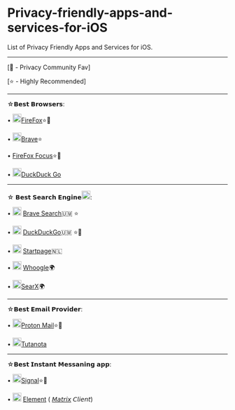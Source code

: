 # Privacy-friendly-apps-and-services-for-iOS
List of Privacy Friendly Apps and Services for iOS.

________________________
[👑 - Privacy Community Fav]

[⭐ - Highly Recommended]
__________________________


☆𝗕𝗲𝘀𝘁 𝗕𝗿𝗼𝘄𝘀𝗲𝗿𝘀:

• <img src="https://user-images.githubusercontent.com/104879897/206898853-4de2afcb-dfe0-434b-8aff-945cf2895a0d.png" width="20" height="20"/>[FireFox](https://github.com/mozilla-mobile/firefox-ios)⭐👑

• <img src="https://cdn.icon-icons.com/icons2/2552/PNG/512/brave_browser_logo_icon_153013.png" width="20" height="20"/>[Brave](https://github.com/brave/brave-ios)⭐

• [FireFox Focus](https://github.com/mozilla-mobile/focus-ios)⭐👑

• <img src="https://logodix.com/logo/48248.png" width="20" height="20"/>[DuckDuck Go](https://github.com/duckduckgo/iOS)


__________________________________________

☆ 𝗕𝗲𝘀𝘁 𝗦𝗲𝗮𝗿𝗰𝗵 𝗘𝗻𝗴𝗶𝗻𝗲<img src="https://cdn-icons-png.flaticon.com/512/954/954591.png" width="20" height="20"/>:

• <img src="https://cdn.icon-icons.com/icons2/2552/PNG/512/brave_browser_logo_icon_153013.png" width="20" height="20"/> <a href="https://search.brave.com/">Brave Search</a>🇺🇲 ⭐


• <img src="https://logodix.com/logo/48248.png" width="20" height="20"/> <a href="https://duckduckgo.com/">DuckDuckGo</a>🇺🇲 ⭐👑


• <img src="https://www.startpage.com/startpageblog/wp-content/uploads/2021/05/linkedin-profile-image.png" width="20" height="20"/> <a href="https://www.startpage.com/">Startpage</a>🇳🇱

• <img src="https://gitlab.com/uploads/-/system/project/avatar/26743398/android-icon-192x192.png" width="20" height="20"/> <a href="https://search.albony.xyz/?cookies_disabled=1">Whoogle</a>🌍

• <img src="https://opencollective-production.s3.us-west-1.amazonaws.com/990b2ff0-53d8-11ea-81ed-c3ccfe6a8efe.png" width="20" height="20"/><a href="https://searx.space/#">SearX</a>🌍

__________________________________________

☆𝗕𝗲𝘀𝘁 𝗘𝗺𝗮𝗶𝗹 𝗣𝗿𝗼𝘃𝗶𝗱𝗲𝗿:

• <img src="https://proton.me/static/proton-mail-badge-0e258be9edc6287a49fd01558c106073.svg" width="20" height="20"/>[Proton Mail](https://apps.apple.com/app/protonmail-encrypted-email/id979659905)⭐👑

• <img src="https://image.winudf.com/v2/image/ZGUudHV0YW8udHV0YW5vdGFfaWNvbl8xNTI4MTIyNzk1XzAwMw/icon.png?w=170&fakeurl=1&type=.png" width="20" height="20"/>[Tutanota](https://github.com/tutao/tutanota)


__________________________________________

☆𝗕𝗲𝘀𝘁 𝗜𝗻𝘀𝘁𝗮𝗻𝘁 𝗠𝗲𝘀𝘀𝗮𝗻𝗶𝗻𝗴 𝗮𝗽𝗽:

• <img src="https://idroot.us/wp-content/uploads/2021/01/Signal-messenger-300x300.png" width="20" height="20"/>[Signal](https://github.com/signalapp/Signal-iOS)⭐👑


• <img src="https://appedus.com/wp-content/uploads/2021/03/Element-App-Review-Appedus.png" width="20" height="20"/> [Element](https://github.com/vector-im/element-ios) ( [𝘔𝘢𝘵𝘳𝘪𝘹](https://matrix.org/) 𝘊𝘭𝘪𝘦𝘯𝘵)
